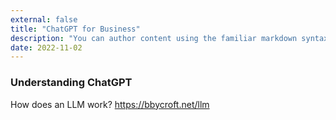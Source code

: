 ```yaml
---
external: false
title: "ChatGPT for Business"
description: "You can author content using the familiar markdown syntax you already know. All basic markdown syntax is supported."
date: 2022-11-02
---
```


### Understanding ChatGPT 
How does an LLM work?
https://bbycroft.net/llm

